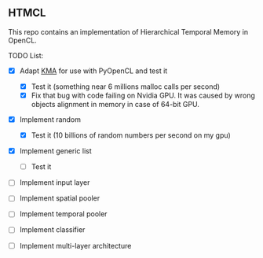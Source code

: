 ## HTMCL

This repo contains an implementation of Hierarchical Temporal Memory in OpenCL.

TODO List:
- [x] Adapt [KMA](https://github.com/RSpliet/KMA) for use with PyOpenCL and test it
    - [x] Test it (something near 6 millions malloc calls per second)
    - [x] Fix that bug with code failing on Nvidia GPU. It was caused by wrong objects alignment in memory in case of 64-bit GPU.
- [x] Implement random
    - [x] Test it (10 billions of random numbers per second on my gpu)
- [x] Implement generic list
    - [ ] Test it
- [ ] Implement input layer
- [ ] Implement spatial pooler
- [ ] Implement temporal pooler
- [ ] Implement classifier
- [ ] Implement multi-layer architecture

